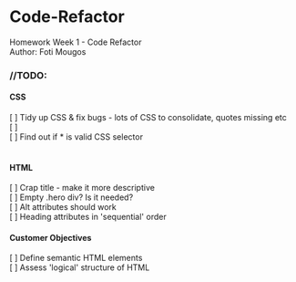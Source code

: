# Code-Refactor
Homework Week 1 - Code Refactor<br>
Author: Foti Mougos

### //TODO:
#### CSS
[ ] Tidy up CSS & fix bugs - lots of CSS to consolidate, quotes missing etc<br>
[ ] <br>
[ ] Find out if * is valid CSS selector<br>
<br>

#### HTML
[ ] Crap title - make it more descriptive<br>
[ ] Empty .hero div? Is it needed?<br>
[ ] Alt attributes should work<br>
[ ] Heading attributes in 'sequential' order

#### Customer Objectives
[ ] Define semantic HTML elements<br>
[ ] Assess 'logical' structure of HTML

